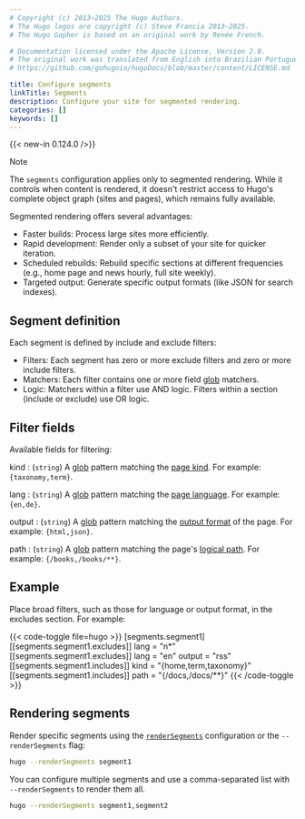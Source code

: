 ```yaml
---
# Copyright (c) 2013–2025 The Hugo Authors.
# The Hugo logos are copyright (c) Steve Francia 2013–2025.
# The Hugo Gopher is based on an original work by Renée French.

# Documentation licensed under the Apache License, Version 2.0.
# The original work was translated from English into Brazilian Portuguese.
# https://github.com/gohugoio/hugoDocs/blob/master/content/LICENSE.md

title: Configure segments
linkTitle: Segments
description: Configure your site for segmented rendering.
categories: []
keywords: []
---
```


{{< new-in 0.124.0 />}}

> [!note]
> The `segments` configuration applies only to segmented rendering. While it controls when content is rendered, it doesn't restrict access to Hugo's complete object graph (sites and pages), which remains fully available.

Segmented rendering offers several advantages:

- Faster builds: Process large sites more efficiently.
- Rapid development: Render only a subset of your site for quicker iteration.
- Scheduled rebuilds: Rebuild specific sections at different frequencies (e.g., home page and news hourly, full site weekly).
- Targeted output: Generate specific output formats (like JSON for search indexes).

## Segment definition

Each segment is defined by include and exclude filters:

- Filters: Each segment has zero or more exclude filters and zero or more include filters.
- Matchers: Each filter contains one or more field [glob](g) matchers.
- Logic: Matchers within a filter use AND logic. Filters within a section (include or exclude) use OR logic.

## Filter fields

Available fields for filtering:

kind
: (`string`) A [glob](g) pattern matching the [page kind](g). For example: ` {taxonomy,term}`.

lang
: (`string`) A [glob](g) pattern matching the [page language]. For example: `{en,de}`.

output
: (`string`) A [glob](g) pattern matching the [output format](g) of the page. For example: `{html,json}`.

path
: (`string`) A [glob](g) pattern matching the page's [logical path](g). For example: `{/books,/books/**}`.

## Example

Place broad filters, such as those for language or output format, in the excludes section. For example:

{{< code-toggle file=hugo >}}
[segments.segment1]
  [[segments.segment1.excludes]]
    lang = "n*"
  [[segments.segment1.excludes]]
    lang   = "en"
    output = "rss"
  [[segments.segment1.includes]]
    kind = "{home,term,taxonomy}"
  [[segments.segment1.includes]]
    path = "{/docs,/docs/**}"
{{< /code-toggle >}}

## Rendering segments

Render specific segments using the [`renderSegments`] configuration or the `--renderSegments` flag:

```bash
hugo --renderSegments segment1
```

You can configure multiple segments and use a comma-separated list with `--renderSegments` to render them all.

```bash
hugo --renderSegments segment1,segment2
```

[`renderSegments`]: /configuration/all/#rendersegments
[page language]: /methods/page/language/
